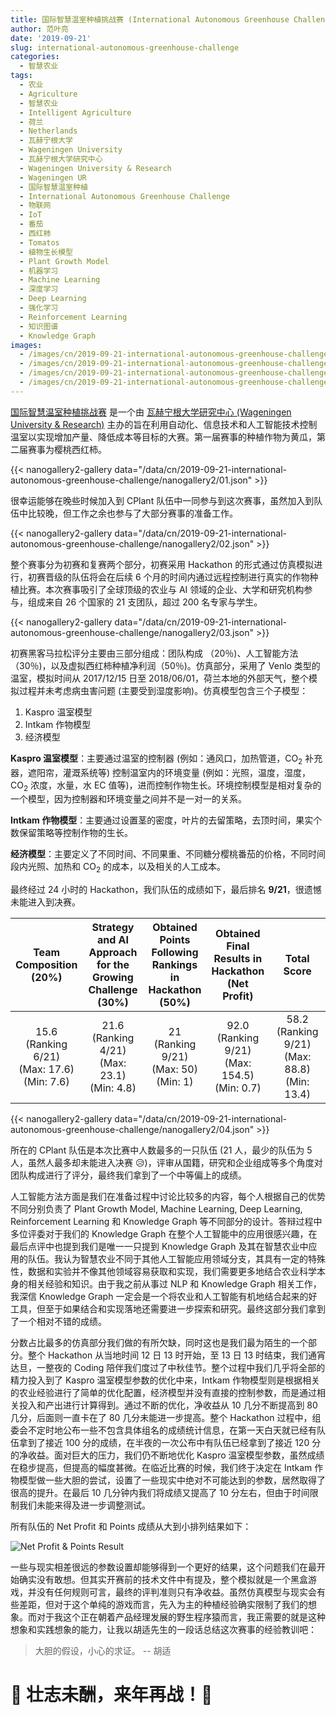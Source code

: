 ```yaml
---
title: 国际智慧温室种植挑战赛 (International Autonomous Greenhouse Challenge)
author: 范叶亮
date: '2019-09-21'
slug: international-autonomous-greenhouse-challenge
categories:
  - 智慧农业
tags:
  - 农业
  - Agriculture
  - 智慧农业
  - Intelligent Agriculture
  - 荷兰
  - Netherlands
  - 瓦赫宁根大学
  - Wageningen University
  - 瓦赫宁根大学研究中心
  - Wageningen University & Research
  - Wageningen UR
  - 国际智慧温室种植
  - International Autonomous Greenhouse Challenge
  - 物联网
  - IoT
  - 番茄
  - 西红柿
  - Tomatos
  - 植物生长模型
  - Plant Growth Model
  - 机器学习
  - Machine Learning
  - 深度学习
  - Deep Learning
  - 强化学习
  - Reinforcement Learning
  - 知识图谱
  - Knowledge Graph
images:
  - /images/cn/2019-09-21-international-autonomous-greenhouse-challenge/hacking.jpg
  - /images/cn/2019-09-21-international-autonomous-greenhouse-challenge/me.jpg
  - /images/cn/2019-09-21-international-autonomous-greenhouse-challenge/lunch.jpg
  - /images/cn/2019-09-21-international-autonomous-greenhouse-challenge/agc-2019-teams.png
---
```


[国际智慧温室种植挑战赛](http://www.autonomousgreenhouses.com) 是一个由 [瓦赫宁根大学研究中心 (Wageningen University & Research)](https://www.wur.nl) 主办的旨在利用自动化、信息技术和人工智能技术控制温室以实现增加产量、降低成本等目标的大赛。第一届赛事的种植作物为黄瓜，第二届赛事为樱桃西红柿。

{{< nanogallery2-gallery data="/data/cn/2019-09-21-international-autonomous-greenhouse-challenge/nanogallery2/01.json" >}}

很幸运能够在晚些时候加入到 CPlant 队伍中一同参与到这次赛事，虽然加入到队伍中比较晚，但工作之余也参与了大部分赛事的准备工作。

{{< nanogallery2-gallery data="/data/cn/2019-09-21-international-autonomous-greenhouse-challenge/nanogallery2/02.json" >}}

整个赛事分为初赛和复赛两个部分，初赛采用 Hackathon 的形式通过仿真模拟进行，初赛晋级的队伍将会在后续 6 个月的时间内通过远程控制进行真实的作物种植比赛。本次赛事吸引了全球顶级的农业与 AI 领域的企业、大学和研究机构参与，组成来自 26 个国家的 21 支团队，超过 200 名专家与学生。

{{< nanogallery2-gallery data="/data/cn/2019-09-21-international-autonomous-greenhouse-challenge/nanogallery2/03.json" >}}

初赛黑客马拉松评分主要由三部分组成：团队构成 （20％)、人工智能方法（30％)，以及虚拟西红柿种植净利润（50％)。仿真部分，采用了 Venlo 类型的温室，模拟时间从 2017/12/15 日至 2018/06/01，荷兰本地的外部天气，整个模拟过程并未考虑病虫害问题 (主要受到湿度影响)。仿真模型包含三个子模型：

1. Kaspro 温室模型
2. Intkam 作物模型
3. 经济模型

**Kaspro 温室模型**：主要通过温室的控制器 (例如：通风口，加热管道，CO<sub>2</sub> 补充器，遮阳帘，灌溉系统等) 控制温室内的环境变量 (例如：光照，温度，湿度，CO<sub>2</sub> 浓度，水量，水 EC 值等)，进而控制作物生长。环境控制模型是相对复杂的一个模型，因为控制器和环境变量之间并不是一对一的关系。

**Intkam 作物模型**：主要通过设置茎的密度，叶片的去留策略，去顶时间，果实个数保留策略等控制作物的生长。

**经济模型**：主要定义了不同时间、不同果重、不同糖分樱桃番茄的价格，不同时间段内光照、加热和 CO<sub>2</sub> 的成本，以及相关的人工成本。

最终经过 24 小时的 Hackathon，我们队伍的成绩如下，最后排名 **9/21**，很遗憾未能进入到决赛。

<table>
  <thead>
    <tr style="font-weight: bold;">
      <th width=20% style="text-align: center;">Team Composition (20%)</th>
      <th width=20% style="text-align: center;">Strategy and AI Approach for the Growing Challenge (30%)</th>
      <th width=20% style="text-align: center;">Obtained Points Following Rankings in Hackathon (50%)</th>
      <th width=20% style="text-align: center;">Obtained  Final Results in Hackathon (Net Profit)</th>
      <th width=20% style="text-align: center;">Total Score</th>
    </tr>
  </thead>
    <tr>
      <td style="text-align: center;">15.6 <br/> (Ranking 6/21) <br/> (Max: 17.6) <br/> (Min: 7.6)</td>
      <td style="text-align: center;">21.6 <br/> (Ranking 4/21) <br/> (Max: 23.1) <br/> (Min: 4.8)</td>
      <td style="text-align: center;">21 <br/> (Ranking 9/21) <br/> (Max: 50) <br/> (Min: 1)</td>
      <td style="text-align: center;">92.0 <br/> (Ranking 9/21) <br/> (Max: 154.5) <br/> (Min: 0.7)</td>
      <td style="text-align: center;">58.2 <br/> (Ranking 9/21) <br/> (Max: 88.8) <br/> (Min: 13.4)</td>
    </tr>
  <tbody>
  </tbody>
</table>

{{< nanogallery2-gallery data="/data/cn/2019-09-21-international-autonomous-greenhouse-challenge/nanogallery2/04.json" >}}

所在的 CPlant 队伍是本次比赛中人数最多的一只队伍 (21 人，最少的队伍为 5 人，虽然人最多却未能进入决赛 :disappointed_relieved:)，评审从国籍，研究和企业组成等多个角度对团队构成进行了评分，最终我们拿到了一个中等偏上的成绩。

人工智能方法方面是我们在准备过程中讨论比较多的内容，每个人根据自己的优势不同分别负责了 Plant Growth Model, Machine Learning, Deep Learning, Reinforcement Learning 和 Knowledge Graph 等不同部分的设计。答辩过程中多位评委对于我们的 Knowledge Graph 在整个人工智能中的应用很感兴趣，在最后点评中也提到我们是唯一一只提到 Knowledge Graph 及其在智慧农业中应用的队伍。我认为智慧农业不同于其他人工智能应用领域分支，其具有一定的特殊性，数据和实验并不像其他领域容易获取和实现，我们需要更多地结合农业科学本身的相关经验和知识。由于我之前从事过 NLP 和 Knowledge Graph 相关工作，我深信 Knowledge Graph 一定会是一个将农业和人工智能有机地结合起来的好工具，但至于如果结合和实现落地还需要进一步探索和研究。最终这部分我们拿到了一个相对不错的成绩。

分数占比最多的仿真部分我们做的有所欠缺，同时这也是我们最为陌生的一个部分。整个 Hackathon 从当地时间 12 日 13 时开始，至 13 日 13 时结束，我们通宵达旦，一整夜的 Coding 陪伴我们度过了中秋佳节。整个过程中我们几乎将全部的精力投入到了 Kaspro 温室模型参数的优化中来，Intkam 作物模型则是根据相关的农业经验进行了简单的优化配置，经济模型并没有直接的控制参数，而是通过相关投入和产出进行计算得到。通过不断的优化，净收益从 10 几分不断提高到 80 几分，后面则一直卡在了 80 几分未能进一步提高。整个 Hackathon 过程中，组委会不定时地公布一些不包含具体组名的成绩统计信息，在第一天白天就已经有队伍拿到了接近 100 分的成绩，在半夜的一次公布中有队伍已经拿到了接近 120 分的净收益。面对巨大的压力，我们仍不断地优化 Kaspro 温室模型参数，虽然成绩在稳步提高，但提高的幅度甚微。在临近比赛的时候，我们终于决定在 Intkam 作物模型做一些大胆的尝试，设置了一些现实中绝对不可能达到的参数，居然取得了很高的提升。在最后 10 几分钟内我们将成绩又提高了 10 分左右，但由于时间限制我们未能来得及进一步调整测试。

所有队伍的 Net Profit 和 Points 成绩从大到小排列结果如下：

![Net Profit & Points Result](/images/cn/2019-09-21-international-autonomous-greenhouse-challenge/net-profit-and-points-results.png)

一些与现实相差很远的参数设置却能够得到一个更好的结果，这个问题我们在最开始确实没有敢想。但其实开赛前的技术文件中有提及，整个模拟就是一个黑盒游戏，并没有任何规则可言，最终的评判准则只有净收益。虽然仿真模型与现实会有些差距，但对于这个单纯的游戏而言，先入为主的种植经验确实限制了我们的想象。而对于我这个正在朝着产品经理发展的野生程序猿而言，我正需要的就是这种想象和实践想象的能力，让我以胡适先生的一段话总结这次赛事的经验教训吧：

> 大胆的假设，小心的求证。  -- 胡适

# :muscle: 壮志未酬，来年再战！:muscle:
